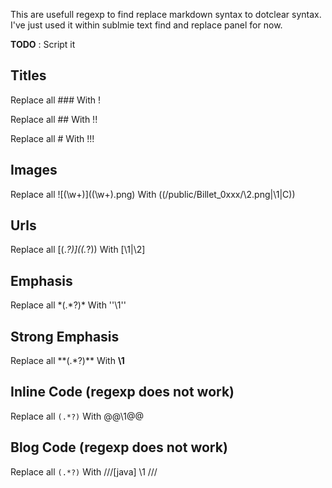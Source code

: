This are usefull regexp to find replace markdown syntax to dotclear syntax. I've just used it within sublmie text find and replace panel for now.

__TODO__ : Script it

## Titles 
Replace all
	###
With
    !

Replace all
	##
With
    !!

Replace all
	#
With
    !!!

## Images
Replace all 
	\!\[(\w+)\]\((\w+)\.png\)
With
	((/public/Billet_0xxx/\2.png|\1|C))

## Urls
Replace all
	\[(.*?)\]\((.*?)\)
With
	[\1|\2]

## Emphasis
Replace all
	\*(.*?)\*
With
    ''\1''

## Strong Emphasis
Replace all
	\*\*(.*?)\*\*
With
    __\1__


## Inline Code (regexp does not work)
Replace all
	`(.*?)`
With
	@@\1@@


## Blog Code (regexp does not work)
Replace all
	```
	(.*?)
	```
With
	///[java]
    \1
	///

